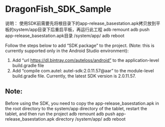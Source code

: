 # DragonFish_SDK_Sample

说明：
使用SDK前需要先将根目录下的app-release_basestation.apk拷贝放到平板的system/app目录下后重启平板，再运行此工程
adb remount
adb push app-release_basestation.apk目录 /system/app/
adb reboot


Follow the steps below to add “SDK package” to the project. (Note: this is currently supported only in the Android Studio environment):
1. Add “url https://dl.bintray.com/auteloss/android” to the application-level build.gradle file
2. Add “compile com.autel: autel-sdk:2.0.11.57@aar” to the module-level build.gradle file. Currently, the latest SDK version is 2.0.11.57.

## Note:
Before using the SDK, you need to copy the app-release_basestation.apk in the root directory to the system/app directory of the tablet,
restart the tablet, and then run the project
adb remount
adb push app-release_basestation.apk    directory /system/app/
adb reboot